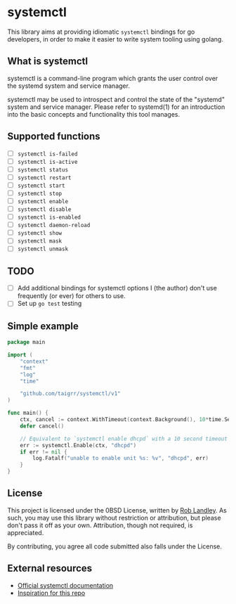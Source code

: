 # systemctl

This library aims at providing idiomatic `systemctl` bindings for go developers, in order to make it easier to write system tooling using golang.

## What is systemctl

systemctl  is a command-line program which grants the user control over the systemd system and service manager.

systemctl may be used to introspect and control the state of the "systemd" system and service manager. Please refer to systemd(1) for an introduction into the basic concepts and functionality this tool manages.

## Supported functions

- [ ] `systemctl is-failed`
- [ ] `systemctl is-active`
- [ ] `systemctl status`
- [ ] `systemctl restart`
- [ ] `systemctl start`
- [ ] `systemctl stop`
- [ ] `systemctl enable`
- [ ] `systemctl disable`
- [ ] `systemctl is-enabled`
- [ ] `systemctl daemon-reload`
- [ ] `systemctl show`
- [ ] `systemctl mask`
- [ ] `systemctl unmask`

## TODO

- [ ] Add additional bindings for systemctl options I (the author) don't use frequently (or ever) for others to use.
- [ ] Set up `go test` testing

## Simple example

```go
package main

import (
    "context"
    "fmt"
    "log"
    "time"

    "github.com/taigrr/systemctl/v1"
)

func main() {
    ctx, cancel := context.WithTimeout(context.Background(), 10*time.Second)
    defer cancel()

    // Equivalent to `systemctl enable dhcpd` with a 10 second timeout
    err := systemctl.Enable(ctx, "dhcpd")
    if err != nil {
        log.Fatalf("unable to enable unit %s: %v", "dhcpd", err)
    }
}
```

## License

This project is licensed under the 0BSD License, written by [Rob Landley](https://github.com/landley).
As such, you may use this library without restriction or attribution, but please don't pass it off as your own.
Attribution, though not required, is appreciated.

By contributing, you agree all code submitted also falls under the License.

## External resources

- [Official systemctl documentation](https://www.man7.org/linux/man-pages/man1/systemctl.1.html)
- [Inspiration for this repo](https://github.com/Ullaakut/nmap/)
